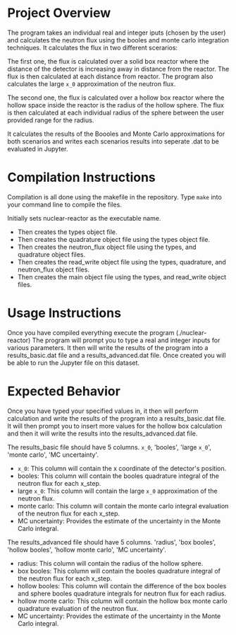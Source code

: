 # Project Overview
The program takes an individual real and integer iputs (chosen by the user) and calculates the neutron flux using the booles and monte carlo integration 
techniques. It calculates the flux in two different scerarios:

The first one, the flux is calculated over a solid box reactor where the distance of the detector is increasing away in distance from the reactor. The flux is then calculated
at each distance from reactor. The program also calculates the large `x_0` approximation of the neutron flux.

The second one, the flux is calculated over a hollow box reactor where the hollow space inside the reactor is the radius of the hollow sphere. The flux is then calculated
at each individual radius of the sphere between the user provided range for the radius. 

It calculates the results of the Boooles and Monte Carlo approximations for both scenarios and writes each scenarios results into seperate .dat to be evaluated in Jupyter.


# Compilation Instructions

Compilation is all done using the makefile in the repository. Type `make` into your command line to compile the files.

Initially sets nuclear-reactor as the executable name.
- Then creates the types object file.
- Then creates the quadrature object file using the types object file.
- Then creates the neutron_flux object file using the types, and quadrature object files.
- Then creates the read_write object file using the types, quadrature, and neutron_flux object files.
- Then creates the main object file using the types, and read_write object files.


# Usage Instructions

Once you have compiled everything execute the program (./nuclear-reactor)
The program will prompt you to type a real and integer inputs for various parameters.
It then will write the results of the program into a results_basic.dat file and a results_advanced.dat file. 
Once created you will be able to run the Jupyter file on this dataset. 

# Expected Behavior

Once you have typed your specified values in, it then will perform calculation and write the results of the program into a results_basic.dat file.
It will then prompt you to insert more values for the hollow box calculation and then it will write the results into the results_advanced.dat file.

The results_basic file should have 5 columns. `x_0`, 'booles', 'large `x_0`', 'monte carlo', 'MC uncertainty'.
- `x_0`: This column will contain the x coordinate of the detector's position.
- booles: This column will contain the booles quadrature integral of the neutron flux for each x_step.
- large `x_0`: This column will contain the large `x_0` approximation of the neutron flux.
- monte carlo: This column will contain the monte carlo integral evaluation of the neutron flux for each x_step.
- MC uncertainty: Provides the estimate of the uncertainty in the Monte Carlo integral.

The results_advanced file should have 5 columns. 'radius', 'box booles', 'hollow booles', 'hollow monte carlo', 'MC uncertainty'.
- radius: This column will contain the radius of the hollow sphere.
- box booles: This column will contain the booles quadrature integral of the neutron flux for each x_step.
- hollow booles: This column will contain the difference of the box booles and sphere booles quadrature integrals for neutron flux for each radius.
- hollow monte carlo: This column will contain the hollow box monte carlo quadrature evaluation of the neutron flux.
- MC uncertainty: Provides the estimate of the uncertainty in the Monte Carlo integral.

